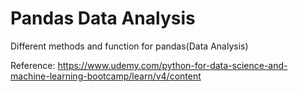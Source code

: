 # Pandas Data Analysis
Different methods and function for pandas(Data Analysis)

 Reference: https://www.udemy.com/python-for-data-science-and-machine-learning-bootcamp/learn/v4/content
